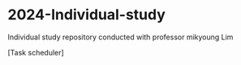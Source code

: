 # 2024-Individual-study
Individual study repository conducted with professor mikyoung Lim

[Task scheduler]
